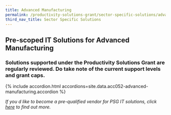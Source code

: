 ```yaml
---
title: Advanced Manufacturing
permalink: /productivity-solutions-grant/sector-specific-solutions/advancedmanufacturing/
third_nav_title: Sector Specific Solutions
---
```


## Pre-scoped IT Solutions for Advanced Manufacturing

### Solutions supported under the Productivity Solutions Grant are regularly reviewed. Do take note of the current support levels and grant caps.

{% include accordion.html accordions=site.data.acc052-advanced-manufacturing.accordion %}

_If you d like to become a pre-qualified vendor for PSG IT solutions, click <a target='_blank' href='https://www.imda.gov.sg/icmvendors' >here</a> to find out more._